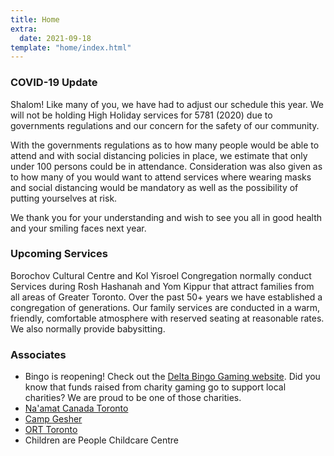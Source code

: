 ```yaml
---
title: Home
extra:
  date: 2021-09-18
template: "home/index.html"
---
```

### COVID-19 Update

Shalom! Like many of you, we have had to adjust our schedule this year. We will not be holding High Holiday services for 5781 (2020) due to governments regulations and our concern for the safety of our community.

With the governments regulations as to how many people would be able to attend and with social distancing policies in place, we estimate that only under 100 persons could be in attendance. Consideration was also given as to how many of you would want to attend services where wearing masks and social distancing would be mandatory as well as the possibility of putting yourselves at risk.

We thank you for your understanding and wish to see you all in good health and your smiling faces next year.

### Upcoming Services

Borochov Cultural Centre and Kol Yisroel Congregation normally conduct Services during Rosh Hashanah and Yom Kippur that attract families from all areas of Greater Toronto. Over the past 50+ years we have established a congregation of generations. Our family services are conducted in a warm, friendly, comfortable atmosphere with reserved seating at reasonable rates.  We also normally provide babysitting.

### Associates

* Bingo is reopening! Check out the [Delta Bingo Gaming website](https://deltabingo.com/our-locations/downsview/). Did you know that funds raised from charity gaming go to support local charities? We are proud to be one of those charities.
* [Na'amat Canada Toronto](https://www.naamat.com)
* [Camp Gesher](https://campgesher.com)
* [ORT Toronto](https://ort-toronto.org/upcoming-events/)
* Children are People Childcare Centre
